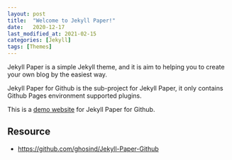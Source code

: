 ```yaml
---
layout: post
title:  "Welcome to Jekyll Paper!"
date:   2020-12-17
last_modified_at: 2021-02-15
categories: [Jekyll]
tags: [Themes]
---
```


Jekyll Paper is a simple Jekyll theme, and it is aim to helping you to create your own blog by the easiest way.

Jekyll Paper for Github is the sub-project for Jekyll Paper, it only contains Github Pages environment supported plugins.

This is a [demo website](https://www.ghosind.com/) for Jekyll Paper for Github.

## Resource
* <https://github.com/ghosind/Jekyll-Paper-Github>
